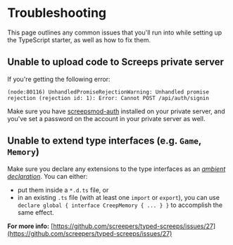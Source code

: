 # Troubleshooting

This page outlines any common issues that you'll run into while setting up the TypeScript starter, as well as how to fix
them.

## Unable to upload code to Screeps private server

If you're getting the following error:

```text
(node:80116) UnhandledPromiseRejectionWarning: Unhandled promise rejection (rejection id: 1): Error: Cannot POST /api/auth/signin
```

Make sure you have [screepsmod-auth](https://github.com/ScreepsMods/screepsmod-auth) installed on your private server,
and you've set a password on the account in your private server as well.

## Unable to extend type interfaces \(e.g. `Game`, `Memory`\)

Make sure you declare any extensions to the type interfaces as an [_ambient
declaration_](https://stackoverflow.com/a/40916055). You can either:

* put them inside a `*.d.ts` file, or
* in an existing `.ts` file \(with at least one `import` or `export`\), you can
  use `declare global { interface CreepMemory { ... } }` to accomplish the same effect.

**For more
info:** [https://github.com/screepers/typed-screeps/issues/27](https://github.com/screepers/typed-screeps/issues/27)

